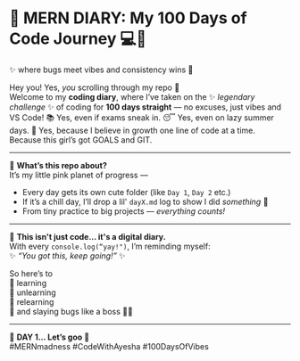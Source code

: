 # 💖 MERN DIARY: My 100 Days of Code Journey 💻🌈  
✨ where bugs meet vibes and consistency wins 🧁

Hey you! Yes, *you* scrolling through my repo 👀  
Welcome to my **coding diary**, where I’ve taken on the ✨ *legendary challenge* ✨ of coding for **100 days straight** — no excuses, just vibes and VS Code! 
📚 Yes, even if exams sneak in.
😴 Yes, even on lazy summer days.
💪 Yes, because I believe in growth one line of code at a time.  
Because this girl’s got GOALS and GIT. 

---

🎯 **What’s this repo about?**  
It’s my little pink planet of progress —  
- Every day gets its own cute folder (like `Day 1`, `Day 2` etc.)  
- If it’s a chill day, I’ll drop a lil' `dayX.md` log to show I did *something* 🙌  
- From tiny practice to big projects — *everything counts!*  

---

🌼 **This isn't just code... it's a digital diary.**  
With every `console.log(“yay!")`, I’m reminding myself:  
✨ *“You got this, keep going!”* ✨

So here’s to  
🌈 learning  
🌈 unlearning  
🌈 relearning  
🌈 and slaying bugs like a boss 🐞💅

---

📌 **DAY 1… Let’s goo 🚀**  
#MERNmadness #CodeWithAyesha #100DaysOfVibes
